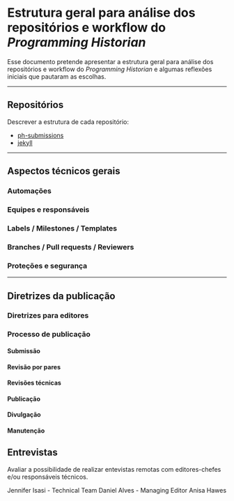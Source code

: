 # Estrutura geral para análise dos repositórios e workflow do *Programming Historian*

Esse documento pretende apresentar a estrutura geral para análise dos repositórios e workflow do *Programming Historian* e algumas reflexões iniciais que pautaram as escolhas.

---

## Repositórios

Descrever a estrutura de cada repositório:

- [ph-submissions](https://github.com/programminghistorian/ph-submissions)
- [jekyll](https://github.com/programminghistorian/jekyll)

---

## Aspectos técnicos gerais

### Automações

### Equipes e responsáveis

### Labels / Milestones / Templates

### Branches / Pull requests / Reviewers

### Proteções e segurança

---

## Diretrizes da publicação

### Diretrizes para editores

### Processo de publicação

#### Submissão

#### Revisão por pares

#### Revisões técnicas

#### Publicação

#### Divulgação

#### Manutenção

## Entrevistas

Avaliar a possibilidade de realizar entevistas remotas com editores-chefes e/ou responsáveis técnicos.

Jennifer Isasi - Technical Team
Daniel Alves - Managing Editor
Anisa Hawes